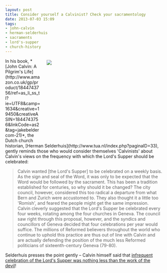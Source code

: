 ```yaml
---
layout: post
title: Consider yourself a Calvinist? Check your sacramentology
date: 2013-07-03 15:09
tags:
- john-calvin
- herman-selderhuis
- sacraments
- lord's-supper
- church-history
---
```

<div style="float: right; margin: 5px 1px 0px 20px; width: 370px; height: 258px;"><img src="https://dl.dropboxusercontent.com/u/3897986/Jake%20Blog%20Images/lords-supper_555.jpg"></div>
In his book, *[John Calvin: A Pilgrim's Life](http://www.amazon.co.uk/gp/product/1844743756/ref=as_li_ss_tl?ie=UTF8&camp=1634&creative=19450&creativeASIN=1844743756&linkCode=as2&tag=jakebeldercom-21)*, the Dutch church historian, [Herman Selderhuis](http://www.tua.nl/index.php?paginaID=33), gently reminds those who would consider themselves 'Calvinists' about Calvin's views on the frequency with which the Lord's Supper should be celebrated:

<blockquote>
Calvin wanted [the Lord's Supper] to be celebrated on a weekly basis. As the sign and seal of the Word, it was only to be expected that the Word would be followed by the sacrament. This has been a tradition established for centuries, so why should it be changed? The city council, however, considered this too radical a departure from what Bern and Zurich were accustomed to. They also thought it a little too 'Romish', and feared the people might get the same impression. Calvin cleverly suggested that the Lord's Supper be celebrated every four weeks, rotating among the four churches in Geneva. The council saw right through this proposal, however, and the syndics and councillors of Geneva decided that four celebrations per year would suffice. The millions of Reformed believers throughout the world who continue to uphold this practice are thus out of line with Calvin and are actually defending the position of the much less Reformed politicians of sixteenth-century Geneva (79-80).
</blockquote>

Selderhuis presses the point gently – Calvin himself said that [infrequent celebration of the Lord's Supper was nothing less than the work of the devil](http://blog.jakebelder.com/post/infrequent-celebration-of-the-lords-supper-is-the-devils-work)!
